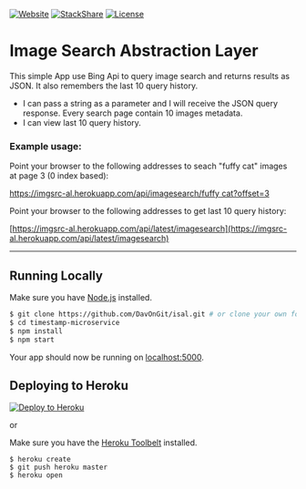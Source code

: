 [![Website](https://img.shields.io/website-up-down-green-red/https/imgsrc-al.herokuapp.com%2F.svg?maxAge=2592000)](https://imgsrc-al.herokuapp.com/)
[![StackShare](http://img.shields.io/badge/tech-stack-0690fa.svg?style=flat)](http://stackshare.io/DavOnGit/myown)
[![License](https://img.shields.io/cocoapods/l/AFNetworking.svg)](http://doge.mit-license.org)

# Image Search Abstraction Layer

This simple App use Bing Api to query image search and returns results as JSON.
It also remembers the last 10 query history.

- I can pass a string as a parameter and I will receive the JSON query response. Every search page contain 10 images metadata.
- I can view last 10 query history.

### Example usage:

Point your browser to the following addresses to seach "fuffy cat" images at page 3 (0 index based):

[https://imgsrc-al.herokuapp.com/api/imagesearch/fuffy cat?offset=3](https://imgsrc-al.herokuapp.com/api/imagesearch/fuffy%20cat?offset=3)

Point your browser to the following addresses to get last 10 query history:

[https://imgsrc-al.herokuapp.com/api/latest/imagesearch](https://imgsrc-al.herokuapp.com/api/latest/imagesearch)

---

## Running Locally

Make sure you have [Node.js](http://nodejs.org/) installed.

```sh
$ git clone https://github.com/DavOnGit/isal.git # or clone your own fork
$ cd timestamp-microservice
$ npm install
$ npm start
```

Your app should now be running on [localhost:5000](http://localhost:5000/).

## Deploying to Heroku

[![Deploy to Heroku](https://www.herokucdn.com/deploy/button.png)](https://heroku.com/deploy)

or

Make sure you have the [Heroku Toolbelt](https://toolbelt.heroku.com/) installed.

```
$ heroku create
$ git push heroku master
$ heroku open
```
